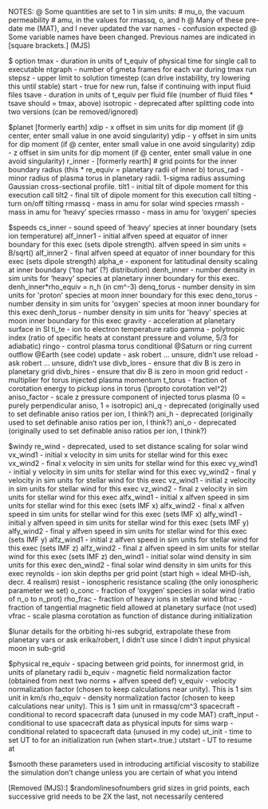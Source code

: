 ﻿NOTES:
	@ Some quantities are set to 1 in sim units:
		#	mu_o, the vacuum permeability
		#	amu, in the values for rmassq, o, and h
	@ Many of these pre-date me (MAT), and I never updated the var names - confusion expected
	@ Some variable names have been changed. Previous names are indicated in [square brackets.] (MJS)
 
$ option
tmax - duration in units of t_equiv of physical time for single call to executable
ntgraph - number of gmeta frames for each var during tmax run
stepsz - upper limit to solution timestep (can drive instability, try lowering this until stable)
start - true for new run, false if continuing with input fluid files
tsave - duration in units of t_equiv per fluid file (number of fluid files * tsave should = tmax, above)
isotropic - deprecated after splitting code into two versions (can be removed/ignored)
 
 
$planet	[formerly earth]
xdip - x offset in sim units for dip moment (if @ center, enter small value in one avoid singularity)
ydip - y offset in sim units for dip moment (if @ center, enter small value in one avoid singularity)
zdip - z offset in sim units for dip moment (if @ center, enter small value in one avoid singularity)
r_inner - [formerly rearth] # grid points for the inner boundary radius (this * re_equiv = planetary radii of inner b)
torus_rad - minor radius of plasma torus in planetary radii. 1-sigma radius assuming Gaussian cross-sectional profile.
tilt1 - initial tilt of dipole moment for this execution call
tilt2 - final tilt of dipole moment for this execution call
tilting - turn on/off tilting
rmassq - mass in amu for solar wind species 
rmassh - mass in amu for ‘heavy’ species
rmasso - mass in amu for ‘oxygen’ species 
 
 
$speeds
cs_inner - sound speed of ‘heavy’ species at inner boundary (sets ion temperature)
alf_inner1 - initial alfven speed at equator of inner boundary for this exec (sets dipole strength). alfven speed in sim units = B/sqrt()
alf_inner2 - final alfven speed at equator of inner boundary  for this exec (sets dipole strength)
alpha_e - exponent for latitudinal density scaling at inner boundary (‘top hat’ (?) distribution)
denh_inner - number density in sim units for ‘heavy’ species at planetary inner boundary for this exec. denh_inner*rho_equiv = n_h (in cm^-3)
denq_torus - number density in sim units for 'proton' species at moon inner boundary for this exec 
deno_torus - number density in sim units for 'oxygen' species at moon inner boundary for this exec 
denh_torus - number density in sim units for 'heavy' species at moon inner boundary for this exec 
gravity - acceleration at planetary surface in SI
ti_te - ion to electron temperature ratio
gamma - polytropic index (ratio of specific heats at constant pressure and volume, 5/3 for adiabatic)
ringo - control plasma torus conditional @Saturn or ring current outflow @Earth (see code)
update - ask robert … unsure, didn’t use
reload - ask robert … unsure, didn’t use
divb_lores - ensure that div B is zero in planetary grid
divb_hires - ensure that div B is zero in moon grid
reduct - multiplier for torus injected plasma momentum
t_torus - fraction of corotation energy to pickup ions in torus (\propto corotation vel^2)
aniso_factor - scale z pressure component of injected torus plasma (0 = purely perpendicular aniso, 1 = isotropic)
ani_q - deprecated (originally used to set definable aniso ratios per ion, I think?)
ani_h - deprecated (originally used to set definable aniso ratios per ion, I think?)
ani_o - deprecated (originally used to set definable aniso ratios per ion, I think?)
 
$windy
re_wind - deprecated, used to set distance scaling for solar wind
vx_wind1 - initial x velocity in sim units for stellar wind for this exec
vx_wind2 - final x velocity in sim units for stellar wind for this exec
vy_wind1 - initial y velocity in sim units for stellar wind for this exec
vy_wind2 - final y velocity in sim units for stellar wind for this exec
vz_wind1 - initial z velocity in sim units for stellar wind for this exec
vz_wind2 - final z velocity in sim units for stellar wind for this exec
alfx_wind1 - initial x alfven speed in sim units for stellar wind for this exec (sets IMF x)
alfx_wind2 - final x alfven speed in sim units for stellar wind for this exec (sets IMF x)
alfy_wind1 - initial y alfven speed in sim units for stellar wind for this exec (sets IMF y)
alfy_wind2 - final y alfven speed in sim units for stellar wind for this exec (sets IMF y)
alfz_wind1 - initial z alfven speed in sim units for stellar wind for this exec (sets IMF z)
alfz_wind2 - final z alfven speed in sim units for stellar wind for this exec (sets IMF z)
den_wind1 - initial  solar wind density in sim units for this exec
den_wind2 - final  solar wind density in sim units for this exec
reynolds - ion skin depths per grid point (start high = ideal MHD-ish, decr. 4 realism)
resist - ionospheric resistance scaling (the only ionospheric parameter we set)
o_conc - fraction of ‘oxygen’ species in solar wind (ratio of n_o to n_prot)
rho_frac - fraction of heavy ions in stellar wind
bfrac - fraction of tangential magnetic field allowed at planetary surface (not used)
vfrac - scale plasma corotation as function of distance during initialization
 
$lunar
details for the orbiting hi-res subgrid, extrapolate these from planetary vars or ask erika/robert, I didn’t use since I didn’t input physical moon in sub-grid
 
$physical 
re_equiv - spacing between grid points, for innermost grid, in units of planetary radii
b_equiv - magnetic field normalization factor (obtained from next two norms + alfven speed def)
v_equiv - velocity normalization factor (chosen to keep calculations near unity). This is 1 sim unit in km/s
rho_equiv - density normalization factor (chosen to keep calculations near unity). This is 1 sim unit in rmassq/cm^3
spacecraft - conditional to record spacecraft data (unused in my code MAT)
craft_input - conditional to use spacecraft data as physical inputs for sims
warp - conditional related to spacecraft data (unused in my code)
ut_init - time to set UT to for an initialization run (when start=.true.)
utstart - UT to resume at
 
$smooth
	these parameters used in introducing artificial viscosity to stabilize the simulation
	don’t change unless you are certain of what you intend
 
[Removed (MJS):]
$randomlinesofnumbers
grid sizes in grid points, each successive grid needs to be 2X the last, not necessarily centered

